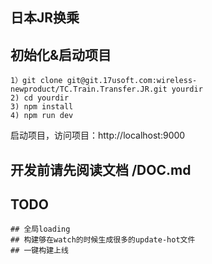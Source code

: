 ## 日本JR换乘

## 初始化&启动项目
    1）git clone git@git.17usoft.com:wireless-newproduct/TC.Train.Transfer.JR.git yourdir
    2) cd yourdir
    3) npm install
    4) npm run dev
启动项目，访问项目：http://localhost:9000

## 开发前请先阅读文档 /DOC.md

## TODO
    
    ## 全局loading
    ## 构建够在watch的时候生成很多的update-hot文件
    ## 一键构建上线